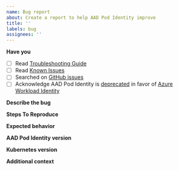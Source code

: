 ```yaml
---
name: Bug report
about: Create a report to help AAD Pod Identity improve
title: ''
labels: bug
assignees: ''
---
```


**Have you**

- [ ] Read [Troubleshooting Guide](https://azure.github.io/aad-pod-identity/docs/troubleshooting/)
- [ ] Read [Known Issues](https://azure.github.io/aad-pod-identity/docs/known-issues/)
- [ ] Searched on [GitHub issues](https://github.com/Azure/aad-pod-identity/issues)
- [ ] Acknowledge AAD Pod Identity is [deprecated](https://github.com/Azure/aad-pod-identity#-announcement) in favor of [Azure Workload Identity](https://github.com/Azure/azure-workload-identity)

**Describe the bug**

**Steps To Reproduce**

**Expected behavior**

**AAD Pod Identity version**

**Kubernetes version**

**Additional context**
